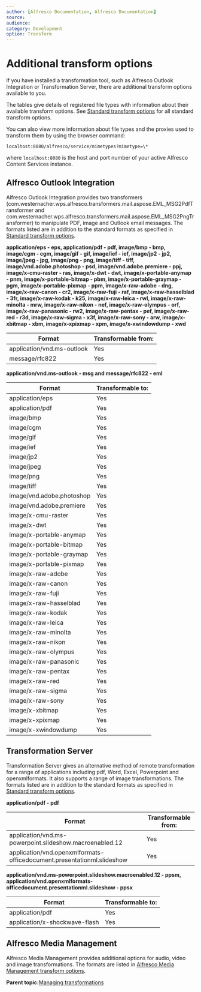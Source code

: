 ```yaml
---
author: [Alfresco Documentation, Alfresco Documentation]
source: 
audience: 
category: Development
option: Transform
---
```


# Additional transform options

If you have installed a transformation tool, such as Alfresco Outlook Integration or Transformation Server, there are additional transform options available to you.

The tables give details of registered file types with information about their available transform options. See [Standard transform options](valid-transformations.md) for all standard transform options.

You can also view more information about file types and the proxies used to transform them by using the browser command:

```
localhost:8080/alfresco/service/mimetypes?mimetype=\*
```

where `localhost:8080` is the host and port number of your active Alfresco Content Services instance.

## Alfresco Outlook Integration

Alfresco Outlook Integration provides two transformers \(com.westernacher.wps.alfresco.transformers.mail.aspose.EML\_MSG2PdfTransformer and com.westernacher.wps.alfresco.transformers.mail.aspose.EML\_MSG2PngTransformer\) to manipulate PDF, image and Outlook email messages. The formats listed are in addition to the standard formats as specified in [Standard transform options](valid-transformations.md).

**application/eps - eps, application/pdf - pdf, image/bmp - bmp, image/cgm - cgm, image/gif - gif, image/ief - ief, image/jp2 - jp2, image/jpeg - jpg, image/png - png, image/tiff - tiff, image/vnd.adobe.photoshop - psd, image/vnd.adobe.premiere - ppj, image/x-cmu-raster - ras, image/x-dwt - dwt, image/x-portable-anymap - pnm, image/x-portable-bitmap - pbm, image/x-portable-graymap - pgm, image/x-portable-pixmap - ppm, image/x-raw-adobe - dng, image/x-raw-canon - cr2, image/x-raw-fuji - raf, image/x-raw-hasselblad - 3fr, image/x-raw-kodak - k25, image/x-raw-leica - rwl, image/x-raw-minolta - mrw, image/x-raw-nikon - nef, image/x-raw-olympus - orf, image/x-raw-panasonic - rw2, image/x-raw-pentax - pef, image/x-raw-red - r3d, image/x-raw-sigma - x3f, image/x-raw-sony - arw, image/x-xbitmap - xbm, image/x-xpixmap - xpm, image/x-xwindowdump - xwd**

|Format|Transformable from:|
|------|-------------------|
|application/vnd.ms-outlook|Yes|
|message/rfc822|Yes|

**application/vnd.ms-outlook - msg and message/rfc822 - eml**

|Format|Transformable to:|
|------|-----------------|
|application/eps|Yes|
|application/pdf|Yes|
|image/bmp|Yes|
|image/cgm|Yes|
|image/gif|Yes|
|image/ief|Yes|
|image/jp2|Yes|
|image/jpeg|Yes|
|image/png|Yes|
|image/tiff|Yes|
|image/vnd.adobe.photoshop|Yes|
|image/vnd.adobe.premiere|Yes|
|image/x-cmu-raster|Yes|
|image/x-dwt|Yes|
|image/x-portable-anymap|Yes|
|image/x-portable-bitmap|Yes|
|image/x-portable-graymap|Yes|
|image/x-portable-pixmap|Yes|
|image/x-raw-adobe|Yes|
|image/x-raw-canon|Yes|
|image/x-raw-fuji|Yes|
|image/x-raw-hasselblad|Yes|
|image/x-raw-kodak|Yes|
|image/x-raw-leica|Yes|
|image/x-raw-minolta|Yes|
|image/x-raw-nikon|Yes|
|image/x-raw-olympus|Yes|
|image/x-raw-panasonic|Yes|
|image/x-raw-pentax|Yes|
|image/x-raw-red|Yes|
|image/x-raw-sigma|Yes|
|image/x-raw-sony|Yes|
|image/x-xbitmap|Yes|
|image/x-xpixmap|Yes|
|image/x-xwindowdump|Yes|

## Transformation Server

Transformation Server gives an alternative method of remote transformation for a range of applications including pdf, Word, Excel, Powerpoint and openxmlformats. It also supports a range of image transformations. The formats listed are in addition to the standard formats as specified in [Standard transform options](valid-transformations.md).

**application/pdf - pdf**

|Format|Transformable from:|
|------|-------------------|
|application/vnd.ms-powerpoint.slideshow.macroenabled.12|Yes|
|application/vnd.openxmlformats-officedocument.presentationml.slideshow|Yes|

**application/vnd.ms-powerpoint.slideshow.macroenabled.12 - ppsm, application/vnd.openxmlformats-officedocument.presentationml.slideshow - ppsx**

|Format|Transformable to:|
|------|-----------------|
|application/pdf|Yes|
|application/x-shockwave-flash|Yes|

## Alfresco Media Management

Alfresco Media Management provides additional options for audio, video and image transformations. The formats are listed in [Alfresco Media Management transform options](http://docs.alfresco.com/mm/references/mm-additional-transformations.html).

**Parent topic:**[Managing transformations](../concepts/managing-transformations.md)

